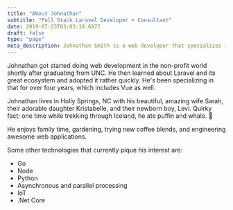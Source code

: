 ```yaml
---
title: "About Johnathan"
subtitle: "Full Stack Laravel Developer + Consultant"
date: 2019-07-23T03:03:18.687Z
draft: false
type: "page"
meta_description: Johnathan Smith is a web developer that specializes in Laravel, PHP, Vue, Javascript and more. He works 100% remotely from his home office in North Carolina.
---
```


Johnathan got started doing web development in the non-profit world shortly after graduating from UNC. He then learned about Laravel and its great ecosystem and adopted it rather quickly. He's been specializing in that for over four years, which includes Vue as well.

Johnathan lives in Holly Springs, NC with his beautiful, amazing wife Sarah, their adorable daughter Kristabelle, and their newborn boy, Levi. Quirky fact: one time while trekking through Iceland, he ate puffin and whale. 🤨

He enjoys family time, gardening, trying new coffee blends, and engineering awesome web applications.

Some other technologies that currently pique his interest are:

- Go
- Node
- Python
- Asynchronous and parallel processing
- IoT
- .Net Core
